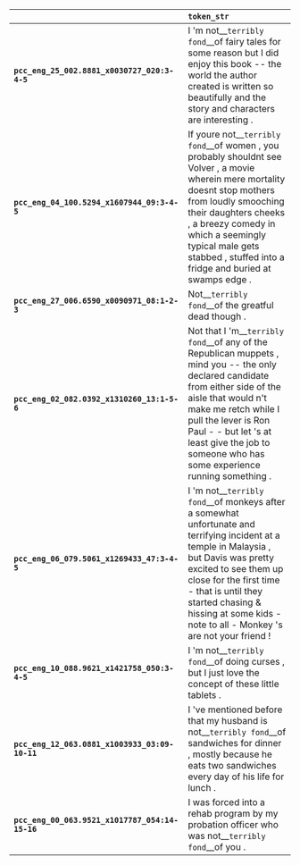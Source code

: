 |                                                 | `token_str`                                                                                                                                                                                                                                                                                             |
|:------------------------------------------------|:--------------------------------------------------------------------------------------------------------------------------------------------------------------------------------------------------------------------------------------------------------------------------------------------------------|
| **`pcc_eng_25_002.8881_x0030727_020:3-4-5`**    | I 'm not__``terribly fond``__of fairy tales for some reason but I did enjoy this book -- the world the author created is written so beautifully and the story and characters are interesting .                                                                                                          |
| **`pcc_eng_04_100.5294_x1607944_09:3-4-5`**     | If youre not__``terribly fond``__of women , you probably shouldnt see Volver , a movie wherein mere mortality doesnt stop mothers from loudly smooching their daughters cheeks , a breezy comedy in which a seemingly typical male gets stabbed , stuffed into a fridge and buried at swamps edge .     |
| **`pcc_eng_27_006.6590_x0090971_08:1-2-3`**     | Not__``terribly fond``__of the greatful dead though .                                                                                                                                                                                                                                                   |
| **`pcc_eng_02_082.0392_x1310260_13:1-5-6`**     | Not that I 'm__``terribly fond``__of any of the Republican muppets , mind you -- the only declared candidate from either side of the aisle that would n't make me retch while I pull the lever is Ron Paul - - but let 's at least give the job to someone who has some experience running something .  |
| **`pcc_eng_06_079.5061_x1269433_47:3-4-5`**     | I 'm not__``terribly fond``__of monkeys after a somewhat unfortunate and terrifying incident at a temple in Malaysia , but Davis was pretty excited to see them up close for the first time - that is until they started chasing & hissing at some kids - note to all - Monkey 's are not your friend ! |
| **`pcc_eng_10_088.9621_x1421758_050:3-4-5`**    | I 'm not__``terribly fond``__of doing curses , but I just love the concept of these little tablets .                                                                                                                                                                                                    |
| **`pcc_eng_12_063.0881_x1003933_03:09-10-11`**  | I 've mentioned before that my husband is not__``terribly fond``__of sandwiches for dinner , mostly because he eats two sandwiches every day of his life for lunch .                                                                                                                                    |
| **`pcc_eng_00_063.9521_x1017787_054:14-15-16`** | I was forced into a rehab program by my probation officer who was not__``terribly fond``__of you .                                                                                                                                                                                                      |